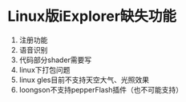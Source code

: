 # Linux版iExplorer缺失功能

1. 注册功能
2. 语音识别
3. 代码部分shader需要写
4. linux下打包问题
5. linux gles目前不支持天空大气、光照效果
6. loongson不支持pepperFlash插件（也不可能支持）
